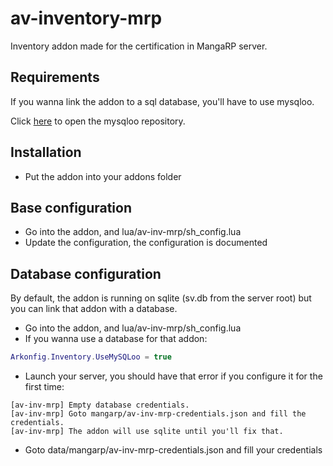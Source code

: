 # av-inventory-mrp
Inventory addon made for the certification in MangaRP server.

## Requirements
If you wanna link the addon to a sql database, you'll have to use mysqloo.

Click [here](https://github.com/FredyH/MySQLOO) to open the mysqloo repository.

## Installation
- Put the addon into your addons folder

## Base configuration
- Go into the addon, and lua/av-inv-mrp/sh_config.lua
- Update the configuration, the configuration is documented

## Database configuration
By default, the addon is running on sqlite (sv.db from the server root) but you can link that addon with a database.
- Go into the addon, and lua/av-inv-mrp/sh_config.lua
- If you wanna use a database for that addon:
```lua
Arkonfig.Inventory.UseMySQLoo = true
```
- Launch your server, you should have that error if you configure it for the first time:
```
[av-inv-mrp] Empty database credentials.
[av-inv-mrp] Goto mangarp/av-inv-mrp-credentials.json and fill the credentials.
[av-inv-mrp] The addon will use sqlite until you'll fix that.
```
- Goto data/mangarp/av-inv-mrp-credentials.json and fill your credentials